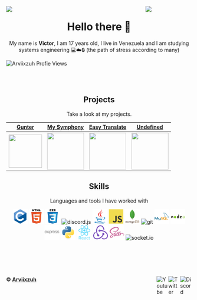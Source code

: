 <img align='left' src='https://cdn.discordapp.com/attachments/909121957562314803/1071644357335203880/R.gif' width='25%'>  
<img align='right' src='https://cdn.discordapp.com/attachments/909121957562314803/1071644297696379010/R.gif' width='25%'> 

<div align="center">
  
# Hello there 👋
My name is **Victor**, I am 17 years old, I live in Venezuela and
I am studying systems engineering 💻☁️🔒 (the path of stress according to many)
<p align="left"> 
  <img src="https://komarev.com/ghpvc/?username=Arviixzuh&color=bfad26" alt="Arviixzuh Profie Views" />
</p>
<br><br>
<h2 align="center">Projects</h2>
<p align="center">Take a look at my projects.</p>

</div>

<div align="center">
  
| <a href="https://discord.com/oauth2/authorize?client_id=908862622672236635&scope=bot&permissions=8" target="_blank">**Gunter**</a> | <a href="https://arviixzuh.github.io/My-Symphony/" target="_blank">**My Symphony**</a> | <a href="https://arviixzuh.github.io/Easy-Translate/" target="_blank">**Easy Translate**</a> | <a href="@" target="_blank">**Undefined**</a> | 
| :---: | :---: | :---: | :---: |
<img align='center' src='https://cdn.discordapp.com/attachments/909121957562314803/1013112999562723388/gunter.png' width="90px"  height='90px'> | <img align='center' width="100px" src='https://media.discordapp.net/attachments/909121957562314803/1058850893539332176/music.png?width=473&height=473' height='100px'>  | <img align='center' src='https://arviixzuh.github.io/Easy-Translate/src/img/traductor.png' width="100px" height='100px'> | <img align='center' src='https://th.bing.com/th/id/R.f9df1667fd320fb45a3591026600238f?rik=3bG91UxXjbB%2bPw&pid=ImgRaw&r=0' width="100px" height='100px'> |

</div>

<h2 align="center">Skills</h2>
<p align="center">Languages and tools I have worked with</p>
<div align="center">
  <img
    src="https://raw.githubusercontent.com/devicons/devicon/master/icons/c/c-original.svg"
    alt="c"
    width="40"
    height="40"
  />
  <img
    src="https://raw.githubusercontent.com/devicons/devicon/master/icons/html5/html5-original-wordmark.svg"
    alt="html5"
    width="40"
    height="40"
  />
  <img
    src="https://raw.githubusercontent.com/devicons/devicon/master/icons/css3/css3-original-wordmark.svg"
    alt="css3"
    width="40"
    height="40"
  />
  <img
    src="https://media.discordapp.net/attachments/1064750763013853264/1064750859361202237/discordjs.png?ex=6549b182&is=65373c82&hm=fc40adf2aba79959f21cdfdd8cee281a9cf1fca7eef3664a1b85a5c8dc6c3f05&=&width=473&height=473"
    alt="discord.js"
    width="40"
    height="40"
  />
  <img
    src="https://raw.githubusercontent.com/devicons/devicon/master/icons/java/java-original.svg"
    alt="java"
    width="40"
    height="40"
  />
  <img
    src="https://raw.githubusercontent.com/devicons/devicon/master/icons/javascript/javascript-original.svg"
    alt="javascript"
    width="40"
    height="40"
  />
  <img
    src="https://raw.githubusercontent.com/devicons/devicon/master/icons/mongodb/mongodb-original-wordmark.svg"
    alt="mongodb"
    width="40"
    height="40"
  />
  <img
    src="https://www.vectorlogo.zone/logos/git-scm/git-scm-icon.svg"
    alt="git"
    width="40"
    height="40"
  />
  <img
    src="https://raw.githubusercontent.com/devicons/devicon/master/icons/mysql/mysql-original-wordmark.svg"
    alt="mysql"
    width="40"
    height="40"
  />
  <img
    src="https://raw.githubusercontent.com/devicons/devicon/master/icons/nodejs/nodejs-original-wordmark.svg"
    alt="nodejs"
    width="40"
    height="40"
  />
  <img
   src="https://raw.githubusercontent.com/devicons/devicon/master/icons/express/express-original-wordmark.svg"
   alt="express"
   width="40"
   height="40"
  />
  <img
    src="https://raw.githubusercontent.com/devicons/devicon/master/icons/python/python-original.svg"
    alt="python"
    width="40"
    height="40"
  />
  <img
    src="https://raw.githubusercontent.com/devicons/devicon/master/icons/react/react-original-wordmark.svg"
    alt="react"
    width="40"
    height="40"
  />
  <img
    src="https://raw.githubusercontent.com/devicons/devicon/master/icons/redux/redux-original.svg"
    alt="redux"
    width="40"
    height="40"
  />
  <img
    src="https://raw.githubusercontent.com/devicons/devicon/master/icons/sass/sass-original.svg"
    alt="sass"
    width="40"
    height="40"
  />
  <img
   src="https://media.discordapp.net/attachments/1064750763013853264/1166474981992042677/socket.io.png?ex=654a9f7b&is=65382a7b&hm=1f67f0f55b5d14c6d4339be1c198ad4ef388e99100932061468543fa0eca3e2f&="
   alt="socket.io"
   width="35"
   height="35"
  />
</div>

<br><br><br><br>

[discord]: https://discord.gg/U8APdjGQNq
[twitter]: https://twitter.com/Arviixzuh_
[youtube]: https://www.youtube.com/channel/UCSAafU0GMeeVK_wcmyrWAMg
[instagram]: https://www.instagram.com/arviixzuh/

[<img align="right" alt="Discord" width="32px" src="https://cdn.discordapp.com/attachments/909121957562314803/911759734871314503/Discord.png.png" />][discord]
[<img align="right" alt="Twitter" width="32px" src="https://cdn.discordapp.com/attachments/909121957562314803/911759758103560212/Twitter.png.png" />][twitter]
[<img align="right" alt="Youtube" width="32px" src="https://cdn.discordapp.com/attachments/909121957562314803/911760985143017472/Youtube.png.png" />][youtube]

**© [Arviixzuh](https://github.com/Arviixzuh)**
